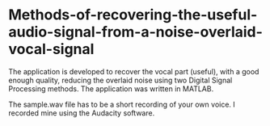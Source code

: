 # Methods-of-recovering-the-useful-audio-signal-from-a-noise-overlaid-vocal-signal
The application is developed to recover the vocal part (useful), with a good enough quality, reducing the overlaid noise using two Digital Signal Processing methods. The application was written in MATLAB.

The sample.wav file has to be a short recording of your own voice. I recorded mine using the Audacity software.
